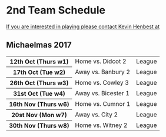 # 2nd Team Schedule

[If you are interested in playing please contact Kevin Henbest at](mailto:kevin.henbest@chem.ox.ac.uk">kevin.henbest@chem.ox.ac.uk)

## Michaelmas 2017

<table>
<tr>
<th> 12th Oct (Thurs w1)</th>
<td> Home vs. Didcot 2 </td>
<td> League</td>
</tr>

<tr>
<th> 17th Oct (Tue w2)</th>
<td> Away vs. Banbury 2 </td>
<td> League</td>
</tr>

<tr>
<th> 26th Oct (Thurs w3)</th>
<td> Home vs. Cowley 3</td>
<td> League</td>
</tr>

<tr>
<th> 31st Oct (Tue w4)</th>
<td> Away vs. Bicester 1</td>
<td> League</td>
</tr>

<tr>
<th> 16th Nov (Thurs w6)</th>
<td> Home vs. Cumnor 1</td>
<td> League</td>
</tr>

<tr>
<th> 20st Nov (Mon w7) </th>
<td> Away vs. City 2</td>
<td> League</td>
</tr>

<tr>
<th> 30th Nov (Thurs w8) </th>
<td> Home vs. Witney 2</td>
<td> League</td>
</tr>
</table>